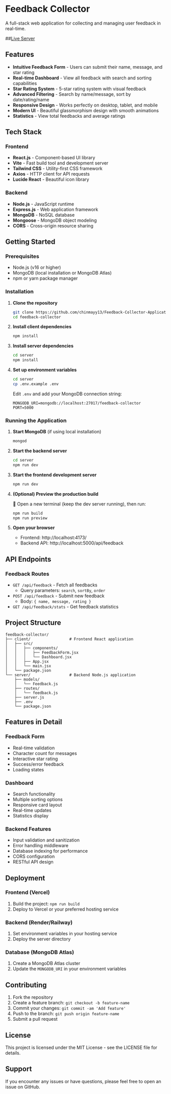 # Feedback Collector

A full-stack web application for collecting and managing user feedback in real-time.

##[Live Server](https://feedback-collector-application-3u7g.vercel.app/)

## Features

-  **Intuitive Feedback Form** - Users can submit their name, message, and star rating
-  **Real-time Dashboard** - View all feedback with search and sorting capabilities
-  **Star Rating System** - 5-star rating system with visual feedback
-  **Advanced Filtering** - Search by name/message, sort by date/rating/name
-  **Responsive Design** - Works perfectly on desktop, tablet, and mobile
-  **Modern UI** - Beautiful glassmorphism design with smooth animations
-  **Statistics** - View total feedbacks and average ratings

## Tech Stack

### Frontend
- **React.js** - Component-based UI library
- **Vite** - Fast build tool and development server
- **Tailwind CSS** - Utility-first CSS framework
- **Axios** - HTTP client for API requests
- **Lucide React** - Beautiful icon library

### Backend
- **Node.js** - JavaScript runtime
- **Express.js** - Web application framework
- **MongoDB** - NoSQL database
- **Mongoose** - MongoDB object modeling
- **CORS** - Cross-origin resource sharing

## Getting Started

### Prerequisites
- Node.js (v16 or higher)
- MongoDB (local installation or MongoDB Atlas)
- npm or yarn package manager

### Installation

1. **Clone the repository**
   ```bash
   git clone https://github.com/chinmayy13/Feedback-Collector-Application
   cd feedback-collector
   ```

2. **Install client dependencies**
   ```bash
   npm install
   ```

3. **Install server dependencies**
   ```bash
   cd server
   npm install
   ```

4. **Set up environment variables**
   ```bash
   cd server
   cp .env.example .env
   ```
   Edit `.env` and add your MongoDB connection string:
   ```
   MONGODB_URI=mongodb://localhost:27017/feedback-collector
   PORT=5000
   ```

### Running the Application

1. **Start MongoDB** (if using local installation)
   ```bash
   mongod
   ```

2. **Start the backend server**
   ```bash
   cd server
   npm run dev
   ```

3. **Start the frontend development server**
   ```bash
   npm run dev
   ```

4. **(Optional) Preview the production build**

    📂 Open a new terminal (keep the dev server running), then run:

   ```bash
   npm run build
   npm run preview
   ```

5. **Open your browser**
   - Frontend: http://localhost:4173/
   - Backend API: http://localhost:5000/api/feedback

## API Endpoints

### Feedback Routes
- `GET /api/feedback` - Fetch all feedbacks
  - Query parameters: `search`, `sortBy`, `order`
- `POST /api/feedback` - Submit new feedback
  - Body: `{ name, message, rating }`
- `GET /api/feedback/stats` - Get feedback statistics

## Project Structure

```
feedback-collector/
├── client/                 # Frontend React application
│   ├── src/
│   │   ├── components/
│   │   │   ├── FeedbackForm.jsx
│   │   │   └── Dashboard.jsx
│   │   ├── App.jsx
│   │   └── main.jsx
│   └── package.json
└── server/                 # Backend Node.js application
    ├── models/
    │   └── Feedback.js
    ├── routes/
    │   └── feedback.js
    ├── server.js
    ├── .env
    └── package.json
```

## Features in Detail

### Feedback Form
- Real-time validation
- Character count for messages
- Interactive star rating
- Success/error feedback
- Loading states

### Dashboard
- Search functionality
- Multiple sorting options
- Responsive card layout
- Real-time updates
- Statistics display

### Backend Features
- Input validation and sanitization
- Error handling middleware
- Database indexing for performance
- CORS configuration
- RESTful API design

## Deployment

### Frontend (Vercel)
1. Build the project: `npm run build`
2. Deploy to Vercel or your preferred hosting service

### Backend (Render/Railway)
1. Set environment variables in your hosting service
2. Deploy the server directory

### Database (MongoDB Atlas)
1. Create a MongoDB Atlas cluster
2. Update the `MONGODB_URI` in your environment variables

## Contributing

1. Fork the repository
2. Create a feature branch: `git checkout -b feature-name`
3. Commit your changes: `git commit -am 'Add feature'`
4. Push to the branch: `git push origin feature-name`
5. Submit a pull request

## License

This project is licensed under the MIT License - see the LICENSE file for details.

## Support

If you encounter any issues or have questions, please feel free to open an issue on GitHub.
